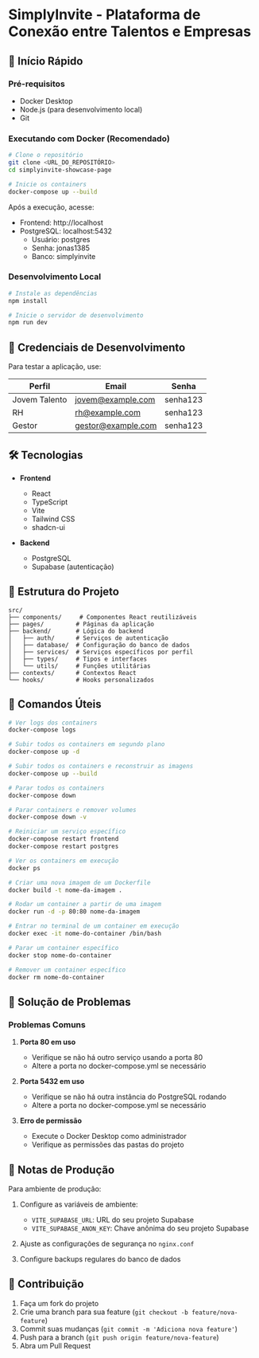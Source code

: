 # SimplyInvite - Plataforma de Conexão entre Talentos e Empresas

## 🚀 Início Rápido

### Pré-requisitos

- Docker Desktop
- Node.js (para desenvolvimento local)
- Git

### Executando com Docker (Recomendado)

```bash
# Clone o repositório
git clone <URL_DO_REPOSITÓRIO>
cd simplyinvite-showcase-page

# Inicie os containers
docker-compose up --build
```

Após a execução, acesse:

- Frontend: http://localhost
- PostgreSQL: localhost:5432
  - Usuário: postgres
  - Senha: jonas1385
  - Banco: simplyinvite

### Desenvolvimento Local

```bash
# Instale as dependências
npm install

# Inicie o servidor de desenvolvimento
npm run dev
```

## 🔑 Credenciais de Desenvolvimento

Para testar a aplicação, use:

| Perfil        | Email              | Senha    |
| ------------- | ------------------ | -------- |
| Jovem Talento | jovem@example.com  | senha123 |
| RH            | rh@example.com     | senha123 |
| Gestor        | gestor@example.com | senha123 |

## 🛠️ Tecnologias

- **Frontend**

  - React
  - TypeScript
  - Vite
  - Tailwind CSS
  - shadcn-ui

- **Backend**
  - PostgreSQL
  - Supabase (autenticação)

## 📁 Estrutura do Projeto

```
src/
├── components/     # Componentes React reutilizáveis
├── pages/         # Páginas da aplicação
├── backend/       # Lógica do backend
│   ├── auth/      # Serviços de autenticação
│   ├── database/  # Configuração do banco de dados
│   ├── services/  # Serviços específicos por perfil
│   ├── types/     # Tipos e interfaces
│   └── utils/     # Funções utilitárias
├── contexts/      # Contextos React
└── hooks/         # Hooks personalizados
```

## 🔧 Comandos Úteis

```bash
# Ver logs dos containers
docker-compose logs

# Subir todos os containers em segundo plano
docker-compose up -d

# Subir todos os containers e reconstruir as imagens
docker-compose up --build

# Parar todos os containers
docker-compose down

# Parar containers e remover volumes
docker-compose down -v

# Reiniciar um serviço específico
docker-compose restart frontend
docker-compose restart postgres

# Ver os containers em execução
docker ps

# Criar uma nova imagem de um Dockerfile
docker build -t nome-da-imagem .

# Rodar um container a partir de uma imagem
docker run -d -p 80:80 nome-da-imagem

# Entrar no terminal de um container em execução
docker exec -it nome-do-container /bin/bash

# Parar um container específico
docker stop nome-do-container

# Remover um container específico
docker rm nome-do-container

```

## 🚨 Solução de Problemas

### Problemas Comuns

1. **Porta 80 em uso**

   - Verifique se não há outro serviço usando a porta 80
   - Altere a porta no docker-compose.yml se necessário

2. **Porta 5432 em uso**

   - Verifique se não há outra instância do PostgreSQL rodando
   - Altere a porta no docker-compose.yml se necessário

3. **Erro de permissão**
   - Execute o Docker Desktop como administrador
   - Verifique as permissões das pastas do projeto

## 📝 Notas de Produção

Para ambiente de produção:

1. Configure as variáveis de ambiente:

   - `VITE_SUPABASE_URL`: URL do seu projeto Supabase
   - `VITE_SUPABASE_ANON_KEY`: Chave anônima do seu projeto Supabase

2. Ajuste as configurações de segurança no `nginx.conf`

3. Configure backups regulares do banco de dados

## 🤝 Contribuição

1. Faça um fork do projeto
2. Crie uma branch para sua feature (`git checkout -b feature/nova-feature`)
3. Commit suas mudanças (`git commit -m 'Adiciona nova feature'`)
4. Push para a branch (`git push origin feature/nova-feature`)
5. Abra um Pull Request
